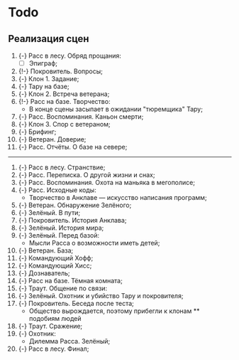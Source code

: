 # Todo
## Реализация сцен

   1. {-} Расс в лесу. Обряд прощания:
      * [ ] Эпиграф;
   1. {!-} Покровитель. Вопросы;
   1. {-} Клон 1. Задание;
   1. {-} Тару на базе;
   1. {-} Клон 2. Встреча ветерана;
   1. {!-} Расс на базе. Творчество:
      * В конце сцены засыпает в ожидании "тюремщика" Тару;
   1. {-} Расс. Воспоминания. Каньон смерти;
   1. {-} Клон 3. Спор с ветераном;
   1. {-} Брифинг;
   1. {-} Ветеран. Доверие;
   1. {-} Расс. Отчёты. О базе на севере;

---

   1. {-} Расс в лесу. Странствие;
   1. {-} Расс. Переписка. О другой жизни и снах;
   1. {-} Расс. Воспоминания. Охота на маньяка в мегополисе;
   1. {-} Расс. Исходные коды:
      * Творчество в Анклаве &mdash; искусство написания программ;
   1. {-} Ветеран. Обнаружение Зелёного;
   1. {-} Зелёный. В пути;
   1. {-} Покровитель. История Анклава;
   1. {-} Зелёный. История мира;
   1. {-} Зелёный. Перед базой:
      * Мысли Расса о возможности иметь детей;
   1. {-} Ветеран. База;
   1. {-} Командующий Хофф;
   1. {-} Командующий Хисс;
   1. {-} Дознаватель;
   1. {-} Расс на базе. Тёмная комната;
   1. {-} Траут. Общение по связи:
   1. {-} Зелёный. Охотник и убийство Тару и покровителя;
   1. {-} Покровитель. Беседа после теста;
      * Общество вырождается, поэтому прибегли к клонам ** подобиям людей
   1. {-} Траут. Сражение;
   1. {-} Охотник:
      * Дилемма Расса. Зелёный;
   1. {-} Расс в лесу. Финал;

